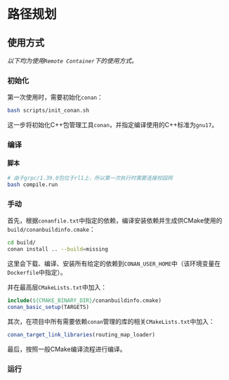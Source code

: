 # 路径规划

## 使用方式

*以下均为使用`Remote Container`下的使用方式。*

### 初始化

第一次使用时，需要初始化`conan`：
```bash
bash scripts/init_conan.sh
```
这一步将初始化C++包管理工具`conan`，并指定编译使用的C++标准为`gnu17`。

### 编译

#### 脚本

```bash
# 由于grpc/1.39.0包位于rl1上，所以第一次执行时需要连接校园网
bash compile.run
```

### 手动

首先，根据`conanfile.txt`中指定的依赖，编译安装依赖并生成供CMake使用的`build/conanbuildinfo.cmake`：
```bash
cd build/
conan install .. --build=missing
```
这里会下载、编译、安装所有给定的依赖到`CONAN_USER_HOME`中（该环境变量在`Dockerfile`中指定）。

并在最高层`CMakeLists.txt`中加入：
```cmake
include(${CMAKE_BINARY_DIR}/conanbuildinfo.cmake)
conan_basic_setup(TARGETS)
```

其次，在项目中所有需要依赖`conan`管理的库的相关`CMakeLists.txt`中加入：
```cmake
conan_target_link_libraries(routing_map_loader)
```

最后，按照一般CMake编译流程进行编译。

### 运行
